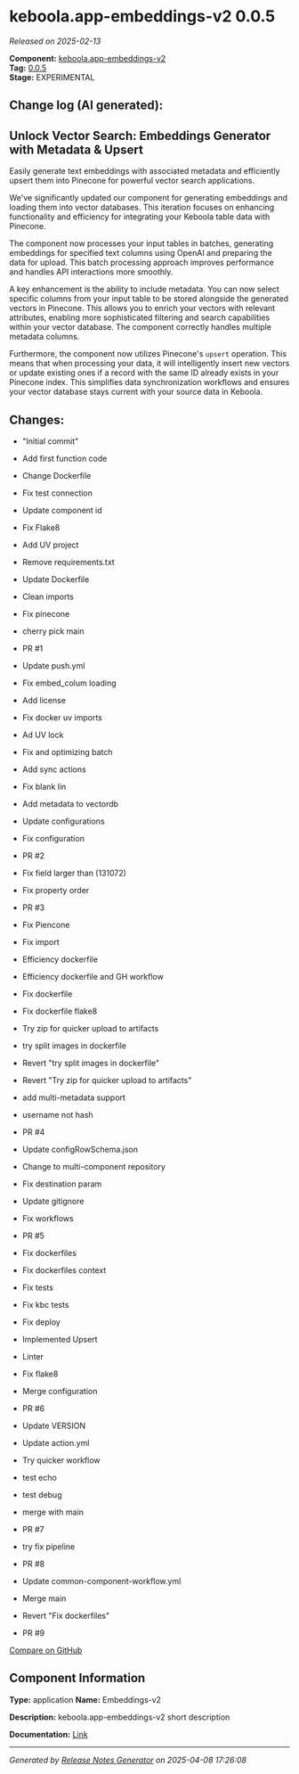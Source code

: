 #  keboola.app-embeddings-v2 0.0.5

_Released on 2025-02-13_

**Component:** [keboola.app-embeddings-v2](https://github.com/keboola/component-embeddings-v2)  
**Tag:** [0.0.5](https://github.com/keboola/component-embeddings-v2/releases/tag/0.0.5)  
**Stage:** EXPERIMENTAL


## Change log (AI generated):
## Unlock Vector Search: Embeddings Generator with Metadata & Upsert

Easily generate text embeddings with associated metadata and efficiently upsert them into Pinecone for powerful vector search applications.

We've significantly updated our component for generating embeddings and loading them into vector databases. This iteration focuses on enhancing functionality and efficiency for integrating your Keboola table data with Pinecone.

The component now processes your input tables in batches, generating embeddings for specified text columns using OpenAI and preparing the data for upload. This batch processing approach improves performance and handles API interactions more smoothly.

A key enhancement is the ability to include metadata. You can now select specific columns from your input table to be stored alongside the generated vectors in Pinecone. This allows you to enrich your vectors with relevant attributes, enabling more sophisticated filtering and search capabilities within your vector database. The component correctly handles multiple metadata columns.

Furthermore, the component now utilizes Pinecone's `upsert` operation. This means that when processing your data, it will intelligently insert new vectors or update existing ones if a record with the same ID already exists in your Pinecone index. This simplifies data synchronization workflows and ensures your vector database stays current with your source data in Keboola.



## Changes:



- "Initial commit" 




- Add first function code 




- Change Dockerfile 




- Fix test connection 




- Update component id 




- Fix Flake8 




- Add UV project 




- Remove requirements.txt 




- Update Dockerfile 




- Clean imports 




- Fix pinecone 




- cherry pick main 




- PR #1 




- Update push.yml 






- Fix embed_colum loading 




- Add license 




- Fix docker uv imports 




- Ad UV lock 




- Fix and optimizing batch 




- Add sync actions 




- Fix blank lin 




- Add metadata to vectordb 




- Update configurations 




- Fix configuration 




- PR #2 








- Fix field larger than (131072) 




- Fix property order 






- PR #3 




- Fix Piencone 




- Fix import 




- Efficiency dockerfile 




- Efficiency dockerfile and GH workflow 






- Fix dockerfile 




- Fix dockerfile flake8 




- Try zip for quicker upload to artifacts 




- try split images in dockerfile 




- Revert "try split images in dockerfile" 




- Revert "Try zip for quicker upload to artifacts" 




- add multi-metadata support 




- username not hash 








- PR #4 




- Update configRowSchema.json 




- Change to multi-component repository 




- Fix destination param 




- Update gitignore 




- Fix workflows 






- PR #5 








- Fix dockerfiles 






- Fix dockerfiles context 






- Fix tests 




- Fix kbc tests 




- Fix deploy 






- Implemented Upsert 




- Linter 




- Fix flake8 




- Merge configuration 




- PR #6 




- Update VERSION 






- Update action.yml 








- Try quicker workflow 




- test echo 




- test debug 






- merge with main 




- PR #7 




- try fix pipeline 




- PR #8 








- Update common-component-workflow.yml 
















- Merge main 






- Revert "Fix dockerfiles" 






- PR #9 







[Compare on GitHub](https://github.com/keboola/component-embeddings-v2/compare/initial...0.0.5)



## Component Information
**Type:** application
**Name:** Embeddings-v2

**Description:** keboola.app-embeddings-v2 short description


**Documentation:** [Link](https://github.com/keboola/component-embeddings-v2/blob/master/README.md)



---
_Generated by [Release Notes Generator](https://github.com/keboola/release-notes-generator)
on 2025-04-08 17:26:08_